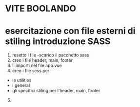 VITE BOOLANDO
===
esercitazione con file esterni di stiling introduzione SASS
===

1. resetto i file
  -scarico il pacchetto sass
2. creo i file header, main, footer
3. li importi nel file app.vue
4. creo i file scss per 
  - le utilities
  - i general
  - gli specifici stiling per l'header, main, footer
5. 